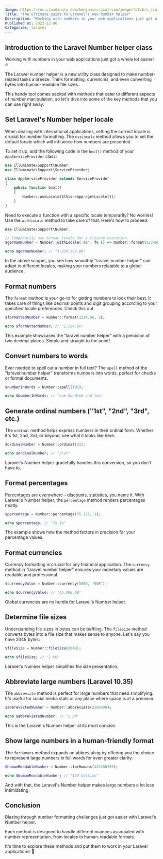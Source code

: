 ```yaml
---
Image: https://res.cloudinary.com/benjamincrozat-com/image/fetch/c_scale,f_webp,q_auto,w_1200/https://github.com/benjamincrozat/content/assets/3613731/b5ab883f-6840-4cb7-8c8f-e36d3c30c533
Title: "The ultimate guide to Laravel's new Number helper"
Description: "Working with numbers in your web applications just got a whole lot easier! Discover what's possible using Laravel's new Number helper."
Published at: 2023-12-06
Categories: laravel
---
```


## Introduction to the Laravel Number helper class

Working with numbers in your web applications just got a whole lot easier! 🔥

The Laravel number helper is a new utility class designed to make number-related tasks a breeze. Think formatting, currencies, and even converting bytes into human-readable file sizes.

This handy tool comes packed with methods that cater to different aspects of number manipulation, so let's dive into some of the key methods that you can use right away.

## Set Laravel's Number helper locale

When dealing with international applications, setting the correct locale is crucial for number formatting. The `useLocale` method allows you to set the default locale which will influence how numbers are presented.

To set it up, add the following code in the `boot()` method of your `AppServiceProvider` class:

```php
use Illuminate\Support\Number;
use Illuminate\Support\ServiceProvider;

class AppServiceProvider extends ServiceProvider
{
    public function boot()
    {
        Number::useLocale($this->app->getLocale());
    }
}
```

Need to execute a function with a specific locale temporarily? No worries! Use the `withLocale` method to take care of that. Here's how to proceed:

```php
use Illuminate\Support\Number;

// Temporarily use German locale for a closure execution.
$germanNumber = Number::withLocale('de', fn () => Number::format(1234567.89));

echo $germanNumber; // "1.234.567,89"
```

In the above snippet, you see how smoothly "laravel number helper" can adapt to different locales, making your numbers relatable to a global audience.

## Format numbers

The `format` method is your go-to for getting numbers to look their best. It takes care of things like decimal points and digit grouping according to your specified locale preferences. Check this out:

```php
$formattedNumber = Number::format(1234.56, 2);

echo $formattedNumber; // "1,234.56"
```

This example showcases the "laravel number helper" with a precision of two decimal places. Simple and straight to the point!

## Convert numbers to words

Ever needed to spell out a number in full text? The `spell` method of the "laravel number helper" transforms numbers into words, perfect for checks or formal documents.

```php
$numberInWords = Number::spell(102);

echo $numberInWords; // "one hundred and two"
```

## Generate ordinal numbers ("1st", "2nd", "3rd", etc.)

The `ordinal` method helps express numbers in their ordinal form. Whether it's 1st, 2nd, 3rd, or beyond, see what it looks like here:

```php
$ordinalNumber = Number::ordinal(21);

echo $ordinalNumber; // "21st"
```

Laravel's Number helper gracefully handles this conversion, so you don't have to.

## Format percentages

Percentages are everywhere – discounts, statistics, you name it. With Laravel's Number helper, the `percentage` method renders percentages neatly.

```php
$percentage = Number::percentage(75.125, 1);

echo $percentage; // "75.1%"
```

The example shows how the method factors in precision for your percentage values.

## Format currencies

Currency formatting is crucial for any financial application. The `currency` method in "laravel number helper" ensures your monetary values are readable and professional.

```php
$currencyValue = Number::currency(5000, 'EUR');

echo $currencyValue; // "€5,000.00"
```

Global currencies are no hurdle for Laravel's Number helper.

## Determine file sizes

Understanding file sizes in bytes can be baffling. The `fileSize` method converts bytes into a file size that makes sense to anyone. Let's say you have 2048 bytes:

```php
$fileSize = Number::fileSize(2048);

echo $fileSize; // "2 KB"
```

Laravel's Number helper simplifies file size presentation.

## Abbreviate large numbers (Laravel 10.35)

The `abbreviate` method is perfect for large numbers that need simplifying. It's useful for social media stats or any place where space is at a premium.

```php
$abbreviatedNumber = Number::abbreviate(2500000);

echo $abbreviatedNumber; // "2.5M"
```

This is the Laravel's Number helper at its most concise.

## Show large numbers in a human-friendly format

The `forHumans` method expands on abbreviating by offering you the choice to represent large numbers in full words for even greater clarity.

```php
$humanReadableNumber = Number::forHumans(123456789);

echo $humanReadableNumber; // "123 million"
```

And with that, the Laravel's Number helper makes large numbers a lot less intimidating.

## Conclusion

Blazing through number formatting challenges just got easier with Laravel's Number helper.

Each method is designed to handle different nuances associated with number representation, from locales to human-readable formats

It's time to explore these methods and put them to work in your Laravel applications! 💪
